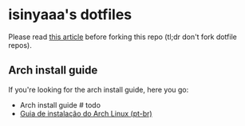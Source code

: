 # isinyaaa's dotfiles

Please read
[this article](https://www.anishathalye.com/2014/08/03/managing-your-dotfiles/)
before forking this repo (tl;dr don't fork dotfile repos).

## Arch install guide

If you're looking for the arch install guide, here you go:

* Arch install guide  # todo
* [Guia de instalação do Arch Linux (pt-br)](./ARCHGUIDE-pt.md)
